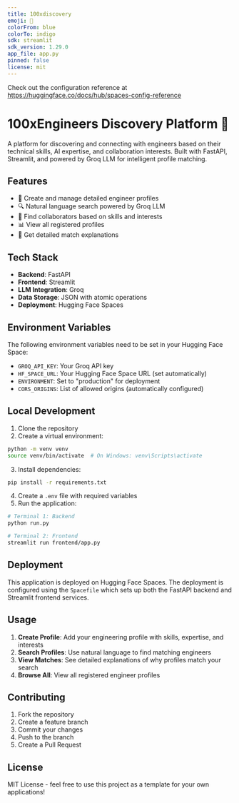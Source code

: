 ```yaml
---
title: 100xdiscovery
emoji: 🐨
colorFrom: blue
colorTo: indigo
sdk: streamlit
sdk_version: 1.29.0
app_file: app.py
pinned: false
license: mit
---
```


Check out the configuration reference at https://huggingface.co/docs/hub/spaces-config-reference

# 100xEngineers Discovery Platform 🚀

A platform for discovering and connecting with engineers based on their technical skills, AI expertise, and collaboration interests. Built with FastAPI, Streamlit, and powered by Groq LLM for intelligent profile matching.

## Features

- 👤 Create and manage detailed engineer profiles
- 🔍 Natural language search powered by Groq LLM
- 🤝 Find collaborators based on skills and interests
- 📊 View all registered profiles
- 🎯 Get detailed match explanations

## Tech Stack

- **Backend**: FastAPI
- **Frontend**: Streamlit
- **LLM Integration**: Groq
- **Data Storage**: JSON with atomic operations
- **Deployment**: Hugging Face Spaces

## Environment Variables

The following environment variables need to be set in your Hugging Face Space:

- `GROQ_API_KEY`: Your Groq API key
- `HF_SPACE_URL`: Your Hugging Face Space URL (set automatically)
- `ENVIRONMENT`: Set to "production" for deployment
- `CORS_ORIGINS`: List of allowed origins (automatically configured)

## Local Development

1. Clone the repository
2. Create a virtual environment:
```bash
python -m venv venv
source venv/bin/activate  # On Windows: venv\Scripts\activate
```

3. Install dependencies:
```bash
pip install -r requirements.txt
```

4. Create a `.env` file with required variables
5. Run the application:
```bash
# Terminal 1: Backend
python run.py

# Terminal 2: Frontend
streamlit run frontend/app.py
```

## Deployment

This application is deployed on Hugging Face Spaces. The deployment is configured using the `Spacefile` which sets up both the FastAPI backend and Streamlit frontend services.

## Usage

1. **Create Profile**: Add your engineering profile with skills, expertise, and interests
2. **Search Profiles**: Use natural language to find matching engineers
3. **View Matches**: See detailed explanations of why profiles match your search
4. **Browse All**: View all registered engineer profiles

## Contributing

1. Fork the repository
2. Create a feature branch
3. Commit your changes
4. Push to the branch
5. Create a Pull Request

## License

MIT License - feel free to use this project as a template for your own applications!

